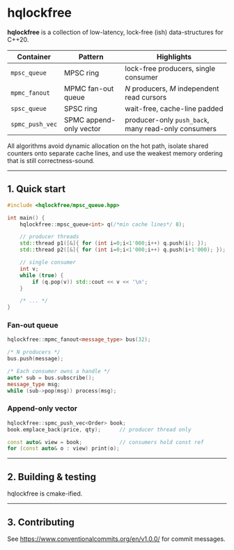 # hqlockfree

**hqlockfree** is a collection of low-latency, lock-free (ish) data-structures for C++20.

| Container       | Pattern                 | Highlights                                          |
| --------------- | ----------------------- | --------------------------------------------------- |
| `mpsc_queue`    | MPSC ring               | lock-free producers, single consumer                |
| `mpmc_fanout`   | MPMC fan-out queue      | *N* producers, *M* independent read cursors         |
| `spsc_queue`    | SPSC ring               | wait-free, cache-line padded                        |
| `spmc_push_vec` | SPMC append-only vector | producer-only `push_back`, many read-only consumers |

All algorithms avoid dynamic allocation on the hot path, isolate shared counters onto separate cache lines, and use the weakest memory ordering that is still correctness-sound.

---

## 1. Quick start

```cpp
#include <hqlockfree/mpsc_queue.hpp>

int main() {
    hqlockfree::mpsc_queue<int> q(/*min cache lines*/ 8);

    // producer threads
    std::thread p1([&]{ for (int i=0;i<1'000;i++) q.push(i); });
    std::thread p2([&]{ for (int i=0;i<1'000;i++) q.push(i+1'000); });

    // single consumer
    int v;
    while (true) {
        if (q.pop(v)) std::cout << v << '\n';
    }

    /* ... */
}
```

### Fan-out queue

```cpp
hqlockfree::mpmc_fanout<message_type> bus(32);

/* N producers */
bus.push(message);

/* Each consumer owns a handle */
auto* sub = bus.subscribe();
message_type msg;
while (sub->pop(msg)) process(msg);
```

### Append-only vector

```cpp
hqlockfree::spmc_push_vec<Order> book;
book.emplace_back(price, qty);      // producer thread only

const auto& view = book;            // consumers hold const ref
for (const auto& o : view) print(o);
```

---

## 2. Building & testing

hqlockfree is cmake-ified.

---

## 3. Contributing

See https://www.conventionalcommits.org/en/v1.0.0/ for commit messages.